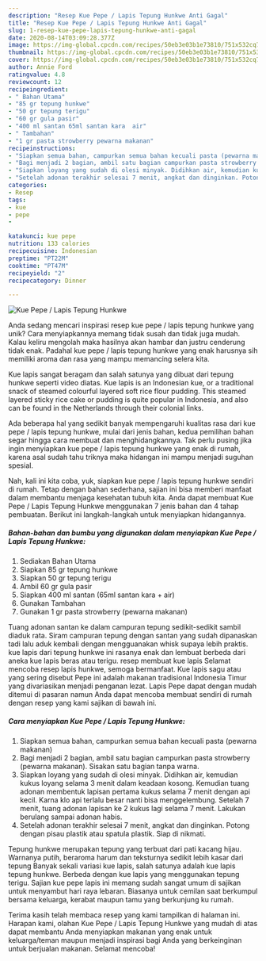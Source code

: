```yaml
---
description: "Resep Kue Pepe / Lapis Tepung Hunkwe Anti Gagal"
title: "Resep Kue Pepe / Lapis Tepung Hunkwe Anti Gagal"
slug: 1-resep-kue-pepe-lapis-tepung-hunkwe-anti-gagal
date: 2020-08-14T03:09:28.377Z
image: https://img-global.cpcdn.com/recipes/50eb3e03b1e73810/751x532cq70/kue-pepe-lapis-tepung-hunkwe-foto-resep-utama.jpg
thumbnail: https://img-global.cpcdn.com/recipes/50eb3e03b1e73810/751x532cq70/kue-pepe-lapis-tepung-hunkwe-foto-resep-utama.jpg
cover: https://img-global.cpcdn.com/recipes/50eb3e03b1e73810/751x532cq70/kue-pepe-lapis-tepung-hunkwe-foto-resep-utama.jpg
author: Annie Ford
ratingvalue: 4.8
reviewcount: 12
recipeingredient:
- " Bahan Utama"
- "85 gr tepung hunkwe"
- "50 gr tepung terigu"
- "60 gr gula pasir"
- "400 ml santan 65ml santan kara  air"
- " Tambahan"
- "1 gr pasta strowberry pewarna makanan"
recipeinstructions:
- "Siapkan semua bahan, campurkan semua bahan kecuali pasta (pewarna makanan)"
- "Bagi menjadi 2 bagian, ambil satu bagian campurkan pasta strowberry (pewarna makanan). Sisakan satu bagian tanpa warna."
- "Siapkan loyang yang sudah di olesi minyak. Didihkan air, kemudian kukus loyang selama 3 menit dalam keadaan kosong. Kemudian tuang adonan membentuk lapisan pertama kukus selama 7 menit dengan api kecil. Karna klo api terlalu besar nanti bisa menggelembung. Setelah 7 menit, tuang adonan lapisan ke 2 kukus lagi selama 7 menit. Lakukan berulang sampai adonan habis."
- "Setelah adonan terakhir selesai 7 menit, angkat dan dinginkan. Potong dengan pisau plastik atau spatula plastik. Siap di nikmati."
categories:
- Resep
tags:
- kue
- pepe
- 

katakunci: kue pepe  
nutrition: 133 calories
recipecuisine: Indonesian
preptime: "PT22M"
cooktime: "PT47M"
recipeyield: "2"
recipecategory: Dinner

---
```



![Kue Pepe / Lapis Tepung Hunkwe](https://img-global.cpcdn.com/recipes/50eb3e03b1e73810/751x532cq70/kue-pepe-lapis-tepung-hunkwe-foto-resep-utama.jpg)

Anda sedang mencari inspirasi resep kue pepe / lapis tepung hunkwe yang unik? Cara menyiapkannya memang tidak susah dan tidak juga mudah. Kalau keliru mengolah maka hasilnya akan hambar dan justru cenderung tidak enak. Padahal kue pepe / lapis tepung hunkwe yang enak harusnya sih memiliki aroma dan rasa yang mampu memancing selera kita.

Kue lapis sangat beragam dan salah satunya yang dibuat dari tepung hunkwe seperti video diatas. Kue lapis is an Indonesian kue, or a traditional snack of steamed colourful layered soft rice flour pudding. This steamed layered sticky rice cake or pudding is quite popular in Indonesia, and also can be found in the Netherlands through their colonial links.

Ada beberapa hal yang sedikit banyak mempengaruhi kualitas rasa dari kue pepe / lapis tepung hunkwe, mulai dari jenis bahan, kedua pemilihan bahan segar hingga cara membuat dan menghidangkannya. Tak perlu pusing jika ingin menyiapkan kue pepe / lapis tepung hunkwe yang enak di rumah, karena asal sudah tahu triknya maka hidangan ini mampu menjadi suguhan spesial.


Nah, kali ini kita coba, yuk, siapkan kue pepe / lapis tepung hunkwe sendiri di rumah. Tetap dengan bahan sederhana, sajian ini bisa memberi manfaat dalam membantu menjaga kesehatan tubuh kita. Anda dapat membuat Kue Pepe / Lapis Tepung Hunkwe menggunakan 7 jenis bahan dan 4 tahap pembuatan. Berikut ini langkah-langkah untuk menyiapkan hidangannya.

<!--inarticleads1-->

##### Bahan-bahan dan bumbu yang digunakan dalam menyiapkan Kue Pepe / Lapis Tepung Hunkwe:

1. Sediakan  Bahan Utama
1. Siapkan 85 gr tepung hunkwe
1. Siapkan 50 gr tepung terigu
1. Ambil 60 gr gula pasir
1. Siapkan 400 ml santan (65ml santan kara + air)
1. Gunakan  Tambahan
1. Gunakan 1 gr pasta strowberry (pewarna makanan)


Tuang adonan santan ke dalam campuran tepung sedikit-sedikit sambil diaduk rata. Siram campuran tepung dengan santan yang sudah dipanaskan tadi lalu aduk kembali dengan mengguanakan whisk supaya lebih praktis. kue lapis dari tepung hunkwe ini rasanya enak dan lembuat berbeda dari aneka kue lapis beras atau terigu. resep membuat kue lapis Selamat mencoba resep lapis hunkwe, semoga bermanfaat. Kue lapis sagu atau yang sering disebut Pepe ini adalah makanan tradisional Indonesia Timur yang divariasikan menjadi penganan lezat. Lapis Pepe dapat dengan mudah ditemui di pasaran namun Anda dapat mencoba membuat sendiri di rumah dengan resep yang kami sajikan di bawah ini. 

<!--inarticleads2-->

##### Cara menyiapkan Kue Pepe / Lapis Tepung Hunkwe:

1. Siapkan semua bahan, campurkan semua bahan kecuali pasta (pewarna makanan)
1. Bagi menjadi 2 bagian, ambil satu bagian campurkan pasta strowberry (pewarna makanan). Sisakan satu bagian tanpa warna.
1. Siapkan loyang yang sudah di olesi minyak. Didihkan air, kemudian kukus loyang selama 3 menit dalam keadaan kosong. Kemudian tuang adonan membentuk lapisan pertama kukus selama 7 menit dengan api kecil. Karna klo api terlalu besar nanti bisa menggelembung. Setelah 7 menit, tuang adonan lapisan ke 2 kukus lagi selama 7 menit. Lakukan berulang sampai adonan habis.
1. Setelah adonan terakhir selesai 7 menit, angkat dan dinginkan. Potong dengan pisau plastik atau spatula plastik. Siap di nikmati.


Tepung hunkwe merupakan tepung yang terbuat dari pati kacang hijau. Warnanya putih, beraroma harum dan teksturnya sedikit lebih kasar dari tepung Banyak sekali variasi kue lapis, salah satunya adalah kue lapis tepung hunkwe. Berbeda dengan kue lapis yang menggunakan tepung terigu. Sajian kue pepe lapis ini memang sudah sangat umum di sajikan untuk menyambut hari raya lebaran. Biasanya untuk cemilan saat berkumpul bersama keluarga, kerabat maupun tamu yang berkunjung ku rumah. 

Terima kasih telah membaca resep yang kami tampilkan di halaman ini. Harapan kami, olahan Kue Pepe / Lapis Tepung Hunkwe yang mudah di atas dapat membantu Anda menyiapkan makanan yang enak untuk keluarga/teman maupun menjadi inspirasi bagi Anda yang berkeinginan untuk berjualan makanan. Selamat mencoba!
